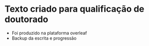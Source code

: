 # Texto criado para qualificação de doutorado

* Foi produzido na plataforma overleaf
* Backup da escrita e progressão